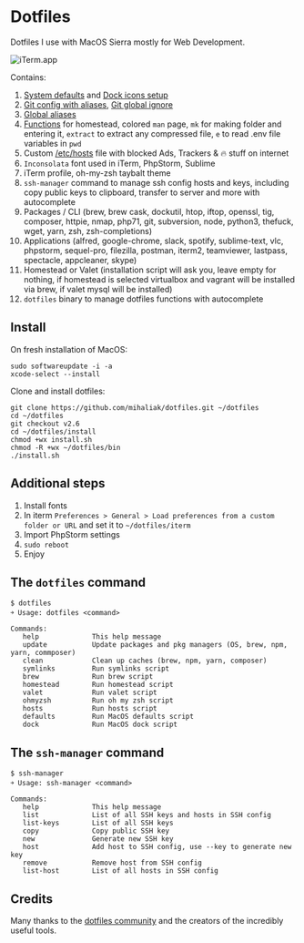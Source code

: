# Dotfiles
Dotfiles I use with MacOS Sierra mostly for Web Development.

![iTerm.app](https://raw.github.com/mihaliak/dotfiles/master/iterm/screenshot.png)

Contains:
  1. [System defaults](https://github.com/mihaliak/dotfiles/blob/master/macos/defaults.sh) and [Dock icons setup](https://github.com/mihaliak/dotfiles/blob/master/macos/dock.sh) 
  2. [Git config with aliases](https://github.com/mihaliak/dotfiles/blob/master/dots/.gitconfig), [Git global ignore](https://github.com/mihaliak/dotfiles/blob/master/dots/.gitignore_global)
  3. [Global aliases](https://github.com/mihaliak/dotfiles/blob/master/dots/.aliases) 
  4. [Functions](https://github.com/mihaliak/dotfiles/blob/master/dots/.functions) for homestead, colored `man` page, `mk` for making folder and entering it, `extract` to extract any compressed file, `e` to read .env file variables in `pwd`
  5. Custom [/etc/hosts](https://github.com/mihaliak/dotfiles/blob/master/etc/hosts) file with blocked Ads, Trackers & 🔥 stuff on internet
  6. `Inconsolata` font used in iTerm, PhpStorm, Sublime
  7. iTerm profile, oh-my-zsh taybalt theme
  8. `ssh-manager` command to manage ssh config hosts and keys, including copy public keys to clipboard, transfer to server and more with autocomplete
  9. Packages / CLI (brew, brew cask, dockutil, htop, iftop, openssl, tig, composer, httpie, nmap, php71, git, subversion, node, python3, thefuck, wget, yarn, zsh, zsh-completions)
  10. Applications (alfred, google-chrome, slack, spotify, sublime-text, vlc, phpstorm, sequel-pro, filezilla, postman, iterm2, teamviewer, lastpass, spectacle, appcleaner, skype)
  11. Homestead or Valet (installation script will ask you, leave empty for nothing, if homestead is selected virtualbox and vagrant will be installed via brew, if valet mysql will be installed)
  12. `dotfiles` binary to manage dotfiles functions with autocomplete
## Install

On fresh installation of MacOS:

    sudo softwareupdate -i -a
    xcode-select --install

Clone and install dotfiles:
	
    git clone https://github.com/mihaliak/dotfiles.git ~/dotfiles
    cd ~/dotfiles
    git checkout v2.6
    cd ~/dotfiles/install
    chmod +wx install.sh
    chmod -R +wx ~/dotfiles/bin
    ./install.sh

## Additional steps

1. Install fonts
2. In iterm `Preferences > General > Load preferences from a custom folder or URL` and set it to `~/dotfiles/iterm`
3. Import PhpStorm settings
4. `sudo reboot`
5. Enjoy

## The `dotfiles` command

    $ dotfiles
    ￫ Usage: dotfiles <command>

    Commands:
       help             This help message
       update           Update packages and pkg managers (OS, brew, npm, yarn, commposer)
       clean            Clean up caches (brew, npm, yarn, composer)
       symlinks         Run symlinks script
       brew             Run brew script
       homestead        Run homestead script
       valet            Run valet script
       ohmyzsh          Run oh my zsh script
       hosts            Run hosts script
       defaults         Run MacOS defaults script
       dock             Run MacOS dock script

## The `ssh-manager` command

    $ ssh-manager
    ￫ Usage: ssh-manager <command>

    Commands:
       help             This help message
       list             List of all SSH keys and hosts in SSH config
       list-keys        List of all SSH keys
       copy             Copy public SSH key
       new              Generate new SSH key
       host             Add host to SSH config, use --key to generate new key
       remove           Remove host from SSH config
       list-host        List of all hosts in SSH config

## Credits

Many thanks to the [dotfiles community](http://dotfiles.github.io/) and the creators of the incredibly useful tools.
